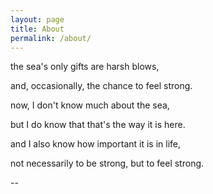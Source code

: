 ```yaml
---
layout: page
title: About
permalink: /about/
---
```


the sea's only gifts are harsh blows, 

and, occasionally, the chance to feel strong. 

now, I don't know much about the sea, 

but I do know that that's the way it is here. 

and I also know how important it is in life,

not necessarily to be strong, but to feel strong.


-- <into the wild>
